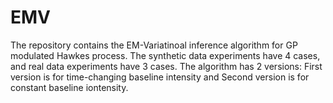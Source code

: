 # EMV
The repository contains the EM-Variatinoal inference algorithm for GP modulated Hawkes process.
The synthetic data experiments have 4 cases, and real data experiments have 3 cases.
The algorithm has 2 versions: First version is for time-changing baseline intensity and Second version is for constant baseline iontensity. 
